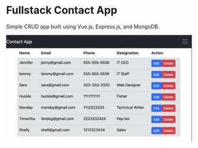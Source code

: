 # Fullstack Contact App

Simple CRUD app built using Vue.js, Express.js, and MongoDB.

![Contact App](contact-app-snap.png)
